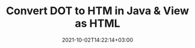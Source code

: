 ---
############################# Static ############################
layout: "autogen-gist"
date: 2021-10-02T14:22:14+03:00
draft: false
path: "total/java/conversion/dot-to-htm/"
other_out_formats: "PDF DOCX DOT DOTX DOTM TXT RTF HTML MHTML XLS XLSX XLSM XLT XLTX XLTM DIF PPT PPTX PPS PPSX POT POTX POTM ODT OTT EMZ WMZ SVGZ TEX DCM WMF BMP PNG GIF JPEG TIFF"
ad_headline: "Java DOT to HTM Conversion"
ad_description: "DOT to HTM document conversion API for Java | 100+ file formats supported"

############################# Head ############################
head_title: "Convert DOT to HTM in Java & J2SE Applications"
head_description: "Java document conversion library to convert DOT to HTM and 100+ other file formats in Java & J2SE applications. View the Converted HTM document as HTML viewer."

############################# Header ############################
title: "Convert DOT to HTM in Java & View as HTML"
description: "Programmatically convert DOT to HTM in Java & J2SE applications using flexible document manipulation options to customize the resultant document. Convert the complete document or some specific pages based on page numbers or selective page ranges using Java DOT to HTM conversion library."

############################# SubMenu ############################
submenu:
    enable: false

############################# Content ############################
content:
    enable: true
    block:
    - title_left: "How to Convert DOT to HTM in Java"
      content_left: |
          Perform DOT to HTM file conversion in Java using three simple steps. View the converted document as HTML without any external software dependency.

          -   Create a new instance of **Converter** class and load the DOT file
          -   Set **ConvertOptions** for the HTM document type
          -   Call **Convert** method of **Converter** class instance for conversion to HTM
          -   Set options for HTML viewer
          -   Create **Viewer** object to view converted HTM as HTML
          
      title_right: "Downloads & Installation Instructions"
      content_right: |
          You require `GroupDocs.Conversion` & `GroupDocs.Viewer` namespaces to convert between 100+ documents and image file formats such as PDF, Microsoft Word, Excel, PowerPoint, Project, Visio, Outlook, HTML and diagrams. Explore other [Java APIs for Office documents](https://products.conholdate.com/total/java/) as offered by Conholdate.Total.
          
          Get the respective assembly files from the [downloads](https://downloads.conholdate.com/total/java) or fetch the whole package from [Maven](https://repository.conholdate.com/webapp/#/artifacts/browse/tree/General/repo) to add `Conholdate.Total` directly in your workspace.
          
      gisthash: "675fd7fb45acf595fd9f872593eb2899"
      gistfile: "word-to-pdf-conversion.java"
          
    - title_left: "Convert Password Protected DOT to HTM"
      content_left: |
          Accurately load and convert documents that are protected with a password within your Java based applications. The file format conversion API also supports rendering remote documents from different sources including S3, Blob, FTP, Stream, URL or a local disk.

          -   Create new instance of **Converter** class and pass source document path
          -   Instantiate the proper **ConvertOptions** class e.g. (**PdfConvertOptions**, **WordProcessingConvertOptions**, **SpreadsheetConvertOptions** etc.)
          -   Call **convert** method of **Converter** class instance and pass filename for the converted document
        
      title_right: "Source Document Information Extraction"
      content_right: |
          The documents information extraction feature not only allows getting the basic information about the source document file but it also supports extracting some valuable file-format specific information such as project start and end dates of a Microsoft Project file, any printing restrictions on a PDF document, list of folders enclosed in an Outlook data file etc. 

          Convert popular document file formats on different operating systems such as Windows, Linux or macOS while using development environments such as NetBeans, IntelliJ IDEA and Eclipse.
          
      gisthash: "35e23082b8fa43502d6784c38947eef1"
      gistfile: "password-protected-word-document-to-pdf-conversion.java"

    - title_left: "Convert Specific Word Pages to PDF in Java"
      content_left: |
          Java document conversion API allows you to choose selected pages from the source document and accurately convert to the supported document format. The code example below shows how to convert the 1st and 4th pages of a Word document to the resultant PDF file.

          -   Create a new instance of **Converter** class and load input (Word) document
          -   Instantiate the proper **ConvertOptions** class e.g. (**PdfConvertOptions**, **WordProcessingConvertOptions**, **SpreadsheetConvertOptions** etc)
          -   Set **setPages** property of the **ConvertOptions** instance and mention specific page number to be converted
          -   Call **convert** method of **Converter** class instance and pass filename (PDF) for the converted document
        
      title_right: "Caching Converted Document Results"
      content_right: |
          In some cases, the converted document size is bigger and it takes time to be converted. The document conversion library offers the caching feature to efficiently manage such situations and speed up the repetitive conversion process. Enable the ICache interface to work with custom cache implementation using the extension point and control the cache conversion, as you prefer.

          The conversion result is saved to the local drive by default but any type of cache storage can be supported by implementing the appropriate interfaces such as Amazon S3, Dropbox, Google Drive, Windows Azure, Reddis or any other.
          
      gisthash: "98e5756c4d2150212f5abd2eb2067059"
      gistfile: "convert-specific-word-document-pages-to-pdf.java"
############################# About Formats ############################
about_formats:
    enable: false
############################# More Formats ############################
more_formats:
    enable: true
    auto: false
    other_out_formats: PDF DOCX DOT DOTX DOTM TXT RTF HTML MHTML XLS XLSX XLSM XLT XLTX XLTM DIF PPT PPTX PPS PPSX POT POTX POTM ODT OTT EMZ WMZ SVGZ TEX DCM WMF BMP PNG GIF JPEG TIFF
############################# Back to top ###############################
back_to_top:
  enable: true
---